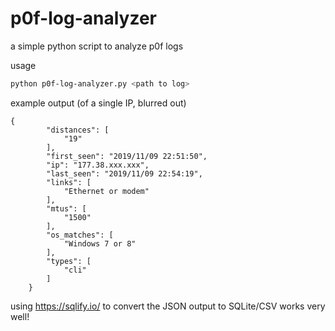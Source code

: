 # p0f-log-analyzer
a simple python script to analyze p0f logs

usage
```sh
python p0f-log-analyzer.py <path to log>
```


example output (of a single IP, blurred out)
```
{
        "distances": [
            "19"
        ],
        "first_seen": "2019/11/09 22:51:50",
        "ip": "177.38.xxx.xxx",
        "last_seen": "2019/11/09 22:54:19",
        "links": [
            "Ethernet or modem"
        ],
        "mtus": [
            "1500"
        ],
        "os_matches": [
            "Windows 7 or 8"
        ],
        "types": [
            "cli"
        ]
    }

```


using https://sqlify.io/ to convert the JSON output to SQLite/CSV works very well!

